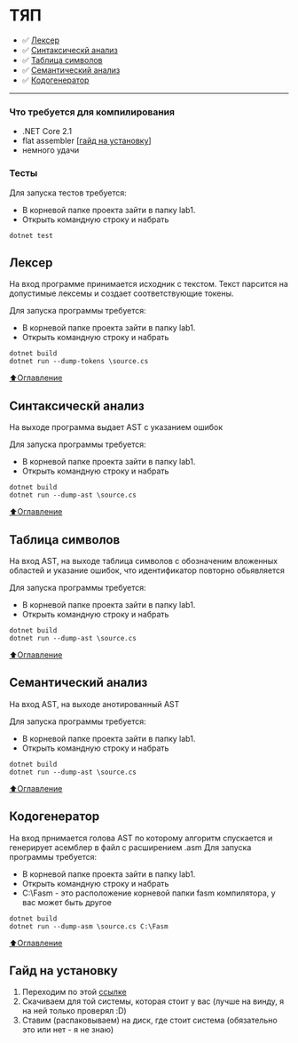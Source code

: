 # ТЯП
- :white_check_mark: [Лексер](#Лексер)
- :white_check_mark: [Синтаксическй анализ](#Синтаксическй-анализ)
- :white_check_mark: [Таблица символов](#Таблица-символов)
- :white_check_mark: [Семантический анализ](#Семантический-анализ)
- :white_check_mark: [Кодогенератор](#Кодогенератор)

____
### Что требуется для компилирования
- .NET Core 2.1
- flat assembler [[гайд на установку](#Гайд-на-установку)]
- немного удачи
### Тесты
Для запуска тестов требуется:
- В корневой папке проекта зайти в папку lab1.
- Открыть командную строку и набрать
```
dotnet test
```
## Лексер
На вход программе принимается исходник с текстом. Текст парсится на допустимые лексемы и создает соответствующие токены.

Для запуска программы требуется:
- В корневой папке проекта зайти в папку lab1.
- Открыть командную строку и набрать
```
dotnet build
dotnet run --dump-tokens \source.cs
```
[:arrow_up:Оглавление](#ТЯП)
## Синтаксическй анализ
На выходе программа выдает AST с указанием ошибок

Для запуска программы требуется:
- В корневой папке проекта зайти в папку lab1.
- Открыть командную строку и набрать
```
dotnet build
dotnet run --dump-ast \source.cs
```
[:arrow_up:Оглавление](#ТЯП)
## Таблица символов
На вход AST, на выходе таблица символов с обозначеним вложенных областей и указание ошибок, что идентификатор повторно обьявляется

Для запуска программы требуется:
- В корневой папке проекта зайти в папку lab1.
- Открыть командную строку и набрать
```
dotnet build
dotnet run --dump-ast \source.cs
```

[:arrow_up:Оглавление](#ТЯП)
## Семантический анализ
На вход AST, на выходе анотированный AST

Для запуска программы требуется:
- В корневой папке проекта зайти в папку lab1.
- Открыть командную строку и набрать
```
dotnet build
dotnet run --dump-ast \source.cs
```

[:arrow_up:Оглавление](#ТЯП)
## Кодогенератор
На вход прнимается голова AST по которому алгоритм спускается и генерирует асемблер в файл с расширением .asm
Для запуска программы требуется:
- В корневой папке проекта зайти в папку lab1.
- Открыть командную строку и набрать
- C:\Fasm - это расположение корневой папки fasm компилятора, у вас может быть другое
```
dotnet build
dotnet run --dump-asm \source.cs C:\Fasm
```

[:arrow_up:Оглавление](#ТЯП)
## Гайд на установку
1) Переходим по этой [ссылке](https://flatassembler.net/download.php)
2) Скачиваем для той системы, которая стоит у вас (лучше на винду, я на ней только проверял :D)
3) Ставим (распаковываем) на диск, где стоит система (обязательно это или нет - я не знаю)
